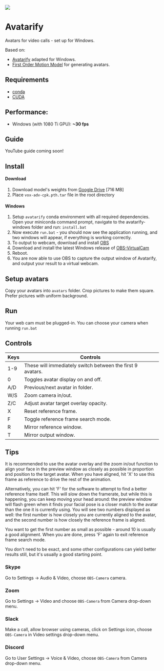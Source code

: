 ![](docs/mona.gif)

# Avatarify

Avatars for video calls - set up for Windows.

Based on:
- [Avatarify](https://github.com/alievk/avatarify) adapted for Windows.
- [First Order Motion Model](https://github.com/AliaksandrSiarohin/first-order-model) for generating avatars.

## Requirements

* [conda](https://docs.conda.io/en/latest/miniconda.html)
* [CUDA](https://developer.nvidia.com/cuda-downloads)

## Performance:
- Windows (with 1080 Ti GPU): **~30 fps**

## Guide
YouTube guide coming soon!

## Install

#### Download
1. Download model's weights from [Google Drive](https://drive.google.com/file/d/1L8P-hpBhZi8Q_1vP2KlQ4N6dvlzpYBvZ/view) [716 MB]
2. Place `vox-adv-cpk.pth.tar` file in the root directory

#### Windows

1. Setup `avatarify` conda environment with all required dependencies. Open your miniconda command prompt, navigate to the avatarify-windows folder and run:
```install.bat```
2. Now execute ```run.bat``` - you should now see the application running, and two windows will appear, if everything is working correctly.
3. To output to webcam, download and install [OBS](http://obsproject.com)
4. Download and install the latest Windows release of [OBS-VirtualCam](https://github.com/CatxFish/obs-virtual-cam/releases)
5. Reboot.
6. You are now able to use OBS to capture the output window of Avatarify, and output your result to a virtual webcam.

## Setup avatars
Copy your avatars into `avatars` folder. Crop pictures to make them square. Prefer pictures with uniform background.

## Run
Your web cam must be plugged-in. You can choose your camera when running ```run.bat```

## Controls

Keys | Controls
--- | ---
1-9 | These will immediately switch between the first 9 avatars.
0 | Toggles avatar display on and off.
A/D | Previous/next avatar in folder.
W/S | Zoom camera in/out.
Z/C | Adjust avatar target overlay opacity.
X | Reset reference frame.
F | Toggle reference frame search mode.
R | Mirror reference window.
T | Mirror output window.

## Tips

It is recommended to use the avatar overlay and the zoom in/out function to align your face in the preview window as closely as possible in proportion and position to the target avatar. When you have aligned, hit 'X' to use this frame as reference to drive the rest of the animation.

Alternatively, you can hit 'F' for the software to attempt to find a better reference frame itself. This will slow down the framerate, but while this is happening, you can keep moving your head around: the preview window will flash green when it finds your facial pose is a closer match to the avatar than the one it is currently using. You will see two numbers displayed as well: the first number is how closely you are currently aligned to the avatar, and the second number is how closely the reference frame is aligned.

You want to get the first number as small as possible - around 10 is usually a good alignment. When you are done, press 'F' again to exit reference frame search mode.

You don't need to be exact, and some other configurations can yield better results still, but it's usually a good starting point.

### Skype

Go to Settings -> Audio & Video, choose `OBS-Camera` camera.

### Zoom

Go to Settings -> Video and choose `OBS-Camera` from Camera drop-down menu.

### Slack

Make a call, allow browser using cameras, click on Settings icon, choose `OBS-Camera` in Video settings drop-down menu.

### Discord

Go to User Settings -> Voice & Video, choose `OBS-Camera` from Camera drop-down menu.
